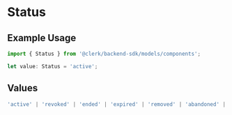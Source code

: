 # Status

## Example Usage

```typescript
import { Status } from '@clerk/backend-sdk/models/components';

let value: Status = 'active';
```

## Values

```typescript
'active' | 'revoked' | 'ended' | 'expired' | 'removed' | 'abandoned' | 'replaced';
```
